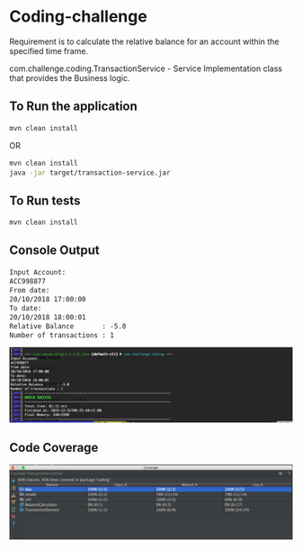 # Coding-challenge
Requirement is to calculate the relative balance for an account within the specified time frame.

com.challenge.coding.TransactionService - Service Implementation class that provides the Business logic.

## To Run the application
```bash
mvn clean install
```
OR
```bash
mvn clean install
java -jar target/transaction-service.jar
```

## To Run tests
```bash
mvn clean install
```

## Console Output
```
Input Account:
ACC998877
From date:
20/10/2018 17:00:00
To date:
20/10/2018 18:00:01
Relative Balance       : -5.0
Number of transactions : 1
```
![alt text](output.png?raw=true "Console Output")

## Code Coverage
![alt text](coverage.png?raw=true "Code Coverage")

